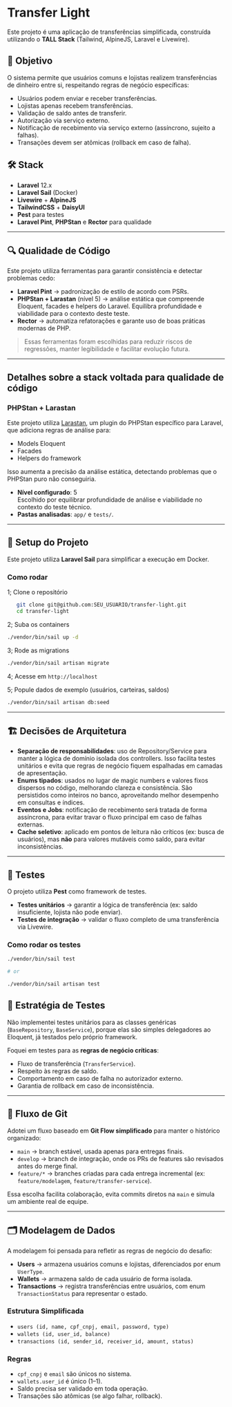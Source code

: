 # Transfer Light

Este projeto é uma aplicação de transferências simplificada, construída utilizando o **TALL Stack** (Tailwind, AlpineJS, Laravel e Livewire).

## 🎯 Objetivo

O sistema permite que usuários comuns e lojistas realizem transferências de dinheiro entre si, respeitando regras de negócio específicas:

- Usuários podem enviar e receber transferências.
- Lojistas apenas recebem transferências.
- Validação de saldo antes de transferir.
- Autorização via serviço externo.
- Notificação de recebimento via serviço externo (assíncrono, sujeito a falhas).
- Transações devem ser atômicas (rollback em caso de falha).

## 🛠️ Stack

- **Laravel** 12.x
- **Laravel Sail** (Docker)
- **Livewire** + **AlpineJS**
- **TailwindCSS** + **DaisyUI**
- **Pest** para testes
- **Laravel Pint**, **PHPStan** e **Rector** para qualidade

---

## 🔍 Qualidade de Código

Este projeto utiliza ferramentas para garantir consistência e detectar problemas cedo:

- **Laravel Pint** → padronização de estilo de acordo com PSRs.  
- **PHPStan + Larastan** (nível 5) → análise estática que compreende Eloquent, facades e helpers do Laravel. Equilibra profundidade e viabilidade para o contexto deste teste.  
- **Rector** → automatiza refatorações e garante uso de boas práticas modernas de PHP.  

> Essas ferramentas foram escolhidas para reduzir riscos de regressões, manter legibilidade e facilitar evolução futura.

---

## Detalhes sobre a stack voltada para qualidade de código

### PHPStan + Larastan

Este projeto utiliza [Larastan](https://github.com/larastan/larastan), um plugin do PHPStan específico para Laravel, que adiciona regras de análise para:

- Models Eloquent
- Facades
- Helpers do framework

Isso aumenta a precisão da análise estática, detectando problemas que o PHPStan puro não conseguiria.

- **Nível configurado**: 5  
Escolhido por equilibrar profundidade de análise e viabilidade no contexto do teste técnico.  
- **Pastas analisadas**: `app/` e `tests/`.  

---

## 🚀 Setup do Projeto

Este projeto utiliza **Laravel Sail** para simplificar a execução em Docker.

### Como rodar

1; Clone o repositório

```bash
   git clone git@github.com:SEU_USUARIO/transfer-light.git
   cd transfer-light
```

2; Suba os containers

```bash
./vendor/bin/sail up -d
```

3; Rode as migrations

```bash
./vendor/bin/sail artisan migrate
```

4; Acesse em `http://localhost`

5; Popule dados de exemplo (usuários, carteiras, saldos)

```bash
./vendor/bin/sail artisan db:seed
```

---

## 🏗️ Decisões de Arquitetura

- **Separação de responsabilidades**: uso de Repository/Service para manter a lógica de domínio isolada dos controllers. Isso facilita testes unitários e evita que regras de negócio fiquem espalhadas em camadas de apresentação.
- **Enums tipados**: usados no lugar de magic numbers e valores fixos dispersos no código, melhorando clareza e consistência. São persistidos como inteiros no banco, aproveitando melhor desempenho em consultas e índices.
- **Eventos e Jobs**: notificação de recebimento será tratada de forma assíncrona, para evitar travar o fluxo principal em caso de falhas externas.
- **Cache seletivo**: aplicado em pontos de leitura não críticos (ex: busca de usuários), mas **não** para valores mutáveis como saldo, para evitar inconsistências.

---

## 🧪 Testes

O projeto utiliza **Pest** como framework de testes.

- **Testes unitários** → garantir a lógica de transferência (ex: saldo insuficiente, lojista não pode enviar).  
- **Testes de integração** → validar o fluxo completo de uma transferência via Livewire.

### Como rodar os testes

```bash
./vendor/bin/sail test

# or

./vendor/bin/sail artisan test
```

## 🧪 Estratégia de Testes

Não implementei testes unitários para as classes genéricas (`BaseRepository`, `BaseService`), porque elas são simples delegadores ao Eloquent, já testados pelo próprio framework.

Foquei em testes para as **regras de negócio críticas**:

- Fluxo de transferência (`TransferService`).
- Respeito às regras de saldo.
- Comportamento em caso de falha no autorizador externo.
- Garantia de rollback em caso de inconsistência.

---

## 🌱 Fluxo de Git

Adotei um fluxo baseado em **Git Flow simplificado** para manter o histórico organizado:

- `main` → branch estável, usada apenas para entregas finais.
- `develop` → branch de integração, onde os PRs de features são revisados antes do merge final.
- `feature/*` → branches criadas para cada entrega incremental (ex: `feature/modelagem`, `feature/transfer-service`).

Essa escolha facilita colaboração, evita commits diretos na `main` e simula um ambiente real de equipe.

---

## 🗂️ Modelagem de Dados

A modelagem foi pensada para refletir as regras de negócio do desafio:

- **Users** → armazena usuários comuns e lojistas, diferenciados por enum `UserType`.  
- **Wallets** → armazena saldo de cada usuário de forma isolada.  
- **Transactions** → registra transferências entre usuários, com enum `TransactionStatus` para representar o estado.  

### Estrutura Simplificada

- `users (id, name, cpf_cnpj, email, password, type)`  
- `wallets (id, user_id, balance)`  
- `transactions (id, sender_id, receiver_id, amount, status)`  

### Regras

- `cpf_cnpj` e `email` são únicos no sistema.  
- `wallets.user_id` é único (1–1).  
- Saldo precisa ser validado em toda operação.  
- Transações são atômicas (se algo falhar, rollback).

